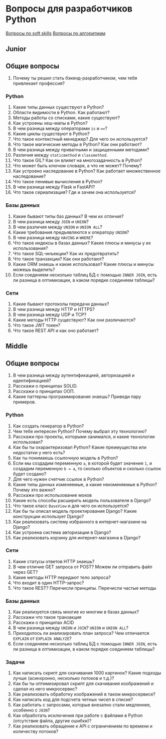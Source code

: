 # Вопросы для разработчиков Python

[Вопросы по soft skills](/questions/softskills.md)
[Вопросы по алгоритмам](/questions/algorithms.md)

## Junior

## Общие вопросы

1. Почему ты решил стать бэкенд-разработчиком, чем тебя привлекает профессия?

### Python

1. Какие типы данных существуют в Python?
1. Области видимости в Python. Как работают?
1. Методы работы со списками, какие существуют?
1. Как устроены хеш-мапы в Python?
1. В чем разница между операторами `is` и `==`?
1. Какие циклы существуют в Python?
1. Что такое контекстный менеджер? Для чего он используется?
1. Что такое магические методы в Python? Как они работают?
1. В чем разница между приватными и защищенными методами?
1. Различия между `staticmethod` и `classmethod`.
1. Что такое GIL? Как он влияет на многозадачность в Python?
1. Что может быть ключом словаря, а что не может? Почему?
1. Как устроено наследование в Python? Как работает множественное наследование?
1. Что такое ленивые вычисления в Python?
1. В чем разница между Flask и FastAPI?
1. Что такое сериализация? Где и зачем она используется?

### Базы данных

1. Какие бывают типы баз данных? В чем их отличия?
1. В чем разница между `JOIN` и `UNION`?
1. В чем различия между `UNION` и `UNION ALL`?
1. Какие требования предъявляются к оператору `UNION`?
1. В чем разница между `HAVING` и `WHERE`?
1. Что такое индексы в базах данных? Какие плюсы и минусы у их использования?
1. Что такое SQL-инъекции? Как их предотвратить?
1. Что такое транзакции? Как они работают?
1. Какие ORM знаешь и какие использовал? Какие плюсы и минусы можешь выделить?
1. Если соединяем несколько таблиц БД с помощью `INNER JOIN`, есть ли разница в оптимизации, в каком порядке соединяем таблицы?

### Сети

1. Какие бывают протоколы передачи данных?
1. В чем разница между HTTP и HTTPS?
1. В чем разница между UDP и TCP?
1. Какие методы HTTP существуют? Как они различаются?
1. Что такое JWT токен?
1. Что такое REST API и как оно работает?

## Middle

## Общие вопросы

1. В чем разница между аутентификацией, авторизацией и идентификацией?
1. Расскажи о принципах SOLID.
1. Расскажи о принципах ООП.
1. Какие паттерны программирования знаешь? Приведи пару примеров.

### Python

1. Как создать генератор в Python?
1. Чем тебе интересен Python? Почему выбрал эту технологию?
1. Расскажи про проекты, которыми занимался, и какие технологии использовал?
1. Как бы ты охарактеризовал Python? Какие преимущества или недостатки у него есть?
1. Как ты понимаешь ссылочную модель в Python?
1. Если мы создадим переменную `a`, в которой будет значение `1`, и создадим переменную `b = a`, то сколько объектов и сколько ссылок будет создано?
1. Для чего нужен счетчик ссылок в Python?
1. Какие типы данных изменяемые, а какие неизменяемые в Python? Почему это важно?
1. Расскажи про использование моков
1. Какие есть способы расширить модель пользователя в Django?
1. Что такое класс `BaseView` и для чего он используется?
1. Как бы ты описал модель проектирования Django? Какие конструкции использует Django?
1. Как реализовать систему избранного в интернет-магазине на Django?
1. Как устроена система авторизации в Django?
1. Как реализовать корзину для интернет-магазина в Django?

### Сети

1. Какие статусы ответов HTTP знаешь?
1. В чем отличие GET запроса от POST? Можем ли отправить файл через GET?
1. Какие методы HTTP передают тело запроса?
1. Что входит в один HTTP-запрос?
1. Что такое REST? Перечисли принципы. Перечисли частые методы

### Базы данных

1. Как реализуется связь многие ко многим в базах данных?
1. Расскажи что такое транзакция
1. Расскажи о принципах ACID
1. В чем разница между `UNION` и `JOIN`? `UNION` и `UNION ALL`?
1. Приходилось ли анализировать план запроса? Чем отличается `EXPLAIN` от `EXPLAIN ANALYZE`?
1. Если соединяем несколько таблиц БД с помощью `INNER JOIN`, есть ли разница в оптимизации, в каком порядке соединяем таблицы?


### Задачи

1. Как написать скрипт для скачивания 1000 картинок? Какие подходы лучше (асинхронно, несколько потоков и т.д.)?
1. Как бы ты оптимизировал скрипт для скачивания изображений и сделал из него микросервис?
1. Как реализовать обработку изображений в таком микросервисе?
1. Как написать код для подсчета четных чисел в списке?
1. Как работать с запросами, которые внезапно стали медленнее, особенно с `JOIN`?
1. Как обработать исключения при работе с файлами в Python (отсутствие файла, другие ошибки)?
1. Как реализовать обращение к API с ограничением по времени и количеству потоков?
